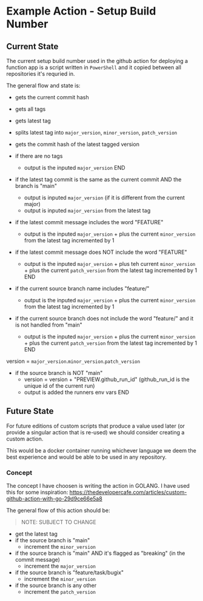 # Example Action - Setup Build Number

## Current State

The current setup build number used in the github action for deploying a function app is a script written in `PowerShell` and it copied between all repositories it's requried in.

The general flow and state is:

- gets the current commit hash
- gets all tags
- gets latest tag
- splits latest tag into `major_version`, `minor_version`, `patch_version`
- gets the commit hash of the latest tagged version

- if there are no tags
  - output is the inputed `major_version`
END

- if the latest tag commit is the same as the current commit AND the branch is "main"
  - output is inputed `major_version` (if it is different from the current major)
  - output is inputed `major_version` from the latest tag
- if the latest commit message includes the word "FEATURE"
  - output is the inputed `major_version` + plus the current `minor_version` from the latest tag incremented by 1
- if the latest commit message does NOT include the word "FEATURE"
  - output is the inputed `major_version` + plus teh current `minor_version` + plus the current `patch_version` from the latest tag incremented by 1
END

- if the current source branch name includes "feature/"
  - output is the inputed `major_version` + plus the current `minor_version` from the latest tag incremented by 1
- if the current source branch does not include the word "feature/" and it is not handled from "main" 
  - output is the inputed `major_version` + plus the current `minor_version` + plus the current `patch_version` from the latest tag incremented by 1
END

version = `major_version`.`minor_version`.`patch_version`

- if the source branch is NOT "main" 
  - version = version + "PREVIEW.github_run_id" (github_run_id is the unique id of the current run)
  - output is added the runners env vars
END

## Future State

For future editions of custom scripts that produce a value used later (or provide a singular action that is re-used) we should consider creating a custom action.

This would be a docker container running whichever language we deem the best experience and would be able to be used in any repository.

### Concept

The concept I have choosen is writing the action in GOLANG. I have used this for some inspiration: https://thedevelopercafe.com/articles/custom-github-action-with-go-29d9ce66e5a8

The general flow of this action should be:

> NOTE: SUBJECT TO CHANGE

- get the latest tag
- if the source branch is "main"
  - increment the `minor_version`
- if the source branch is "main" AND it's flagged as "breaking" (in the commit message)
  - increment the `major_version`
- if the source branch is "feature/task/bugix" 
  - increment the `minor_version`
- if the source branch is any other 
  - increment the `patch_version`